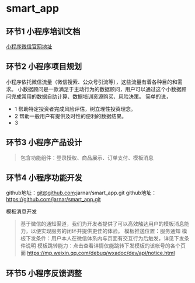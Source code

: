 # smart_app

## 环节1 小程序培训文档
[小程序微信官网地址](https://mp.weixin.qq.com/debug/wxadoc/dev/)


## 环节2 小程序项目规划
小程序依托微信流量（微信搜索、公众号引流等），这些流量有着各种目的和需求。
小数据顾问是一款满足于主动行为的数据顾问，用户可以通过这个小数据顾问完成常用的数据自助计算、数据培训资源购买、风险决策。
简单的说，
* 1 帮助特定投资者完成风险评估，树立理性投资理念。
* 2 帮助一般用户有提供及时性的便利的数据结果。
* 3 

## 环节3 小程序产品设计
> 包含功能组件：登录授权、商品展示、订单支付、模板消息


## 环节4 小程序功能开发
github地址：git@github.com:jarnar/smart_app.git
github地址：https://github.com/jarnar/smart_app.git


模板消息开发
> 基于微信的通知渠道，我们为开发者提供了可以高效触达用户的模板消息能力，以便实现服务的闭环并提供更佳的体验。
模板推送位置：服务通知
模板下发条件：用户本人在微信体系内与页面有交互行为后触发，详见下发条件说明
模板跳转能力：点击查看详情仅能跳转下发模板的该帐号的各个页面
https://mp.weixin.qq.com/debug/wxadoc/dev/api/notice.html

## 环节5 小程序反馈调整


